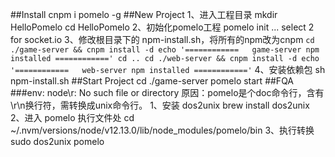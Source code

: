 ##Install
	cnpm i pomelo -g
##New Project
	1、进入工程目录
		mkdir HelloPomelo
		cd HelloPomelo
	2、初始化pomelo工程
		pomelo init
		... select 2 for socket.io
	3、修改根目录下的 npm-install.sh，将所有的npm改为cnpm
		`
		cd ./game-server && cnpm install -d
		echo '============   game-server npm installed ============'
		cd ..
		cd ./web-server && cnpm install -d
		echo '============   web-server npm installed ============'
		`
	4、安装依赖包
		sh npm-install.sh
##Start Project
	cd ./game-server
	pomelo start
##FQA
###env: node\r: No such file or directory
	原因：pomelo是个doc命令行，含有\r\n换行符，需转换成unix命令行。
	1、安装 dos2unix
		brew install dos2unix
	2、进入 pomelo 执行文件处
		cd ~/.nvm/versions/node/v12.13.0/lib/node_modules/pomelo/bin
	3、执行转换
		sudo dos2unix pomelo
